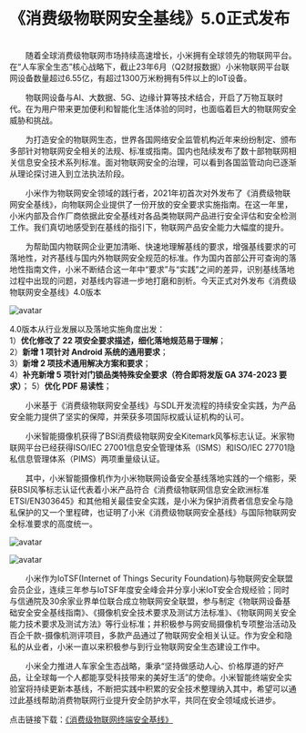 # 《消费级物联网安全基线》5.0正式发布
<br/>
&emsp;&emsp;随着全球消费级物联网市场持续高速增长，小米拥有全球领先的物联网平台。在“人车家全生态”核心战略下，截止23年6月（Q2财报数据）小米物联网平台联网设备数量超过6.55亿，有超过1300万米粉拥有5件以上的IoT设备。  
  
&emsp;&emsp;物联网设备与AI、大数据、5G、边缘计算等技术结合，开启了万物互联时代。在为用户带来更加便利和智能化生活体验的同时，也面临着巨大的物联网安全威胁和挑战。

&emsp;&emsp;为打造安全的物联网生态，世界各国网络安全监管机构近年来纷纷制定、颁布多部针对物联网安全相关的法规、标准或指南。国内也陆续发布了数十部物联网相关信息安全技术系列标准。面对物联网安全的治理，可以看到各国监管动向已逐渐从理论探讨进入到立法执法阶段。

&emsp;&emsp;小米作为物联网安全领域的践行者，2021年初首次对外发布了《消费级物联网安全基线》，向物联网企业提供了一份开放的安全要求实施指南。在这一年里，小米内部及合作厂商依据此安全基线对各品类物联网产品进行安全评估和安全检测工作。我们真切地感受到在基线的指引下，物联网产品安全能力大幅度的提升。

&emsp;&emsp;为帮助国内物联网企业更加清晰、快速地理解基线的要求，增强基线要求的可落地性，对齐基线与国内外物联网安全规范的标准。作为国内首部公开可查询的落地性指南文件，小米不断结合这一年中“要求”与“实践”之间的差异，识别基线落地过程中出现的问题，对基线内容进一步地打磨和剖析。今天正式对外发布《消费级物联网安全基线》4.0版本

![avatar](/resources/pics/coverFrame.png)

4.0版本从行业发展以及落地实施角度出发：  
1）**优化修改了 22 项安全要求描述，细化落地规范易于理解**；  
2）**新增 1 项针对 Android 系统的通用要求**；  
3）**新增 2 项技术通用解决方案和要求**；  
4）**补充新增 5 项针对门锁品类特殊安全要求（符合即将发版 GA 374-2023 要求）**；
5）**优化 PDF 易读性**；

&emsp;&emsp;小米基于《消费级物联网安全基线》与SDL开发流程的持续安全实践，为产品安全能力提供了坚实的保障，并荣获多项国际权威认证机构的认可。

&emsp;&emsp;小米智能摄像机获得了BSI消费级物联网安全Kitemark风筝标志认证。米家物联网平台已经获得ISO/IEC 27001信息安全管理体系（ISMS）和ISO/IEC 27701隐私信息管理体系（PIMS）两项重量级认证。

&emsp;&emsp;其中，小米智能摄像机作为小米物联网设备安全基线落地实践的一个缩影，荣获BSI风筝标志认证代表着小米产品符合《消费级物联网信息安全欧洲标准ETSI/EN303645》和其他相关最佳安全实践，是小米为保护消费者信息安全与隐私保护的又一个里程碑，也证明了小米《消费级物联网安全基线》与国际物联网安全标准要求的高度统一。

![avatar](/resources/pics/cameraKitemark.png)

![avatar](/resources/pics/vulnerabilityPolicy.png)

&emsp;&emsp;小米作为IoTSF(Internet of Things Security Foundation)与物联网安全联盟会员企业，连续三年参与IoTSF年度安全峰会并分享小米IoT安全合规经验；同时与信通院及30余家业界单位联合成立物联网安全联盟，参与制定《物联网设备基础安全安全基线指南》、《摄像机安全技术要求及测试方法标准》、《物联网网关安全能力技术要求及测试方法》等行业标准；并积极参与网安局摄像机专项整治活动及百企千款-摄像机测评项目，多款产品通过了物联网安全相关认证。作为安全和隐私的从业者，小米一直以来积极参与到行业物联网安全生态建设工作中。

&emsp;&emsp;小米全力推进人车家全生态战略，秉承“坚持做感动人心、价格厚道的好产品，让全球每一个人都能享受科技带来的美好生活”的使命。小米智能终端安全实验室将持续更新本基线，不断把实践中积累的安全技术整理纳入其中，希望可以通过此基线帮助消费物联网行业提升安全防护水平，共同在安全领域成长进步。

点击链接下载：[《消费级物联网终端安全基线》](https://github.com/MiSecurity/Cyber-Security-Baseline-for-Consumer-Internet-of-Things/blob/main/resources/pdf/%E6%B6%88%E8%B4%B9%E7%BA%A7%E7%89%A9%E8%81%94%E7%BD%91%E5%AE%89%E5%85%A8%E5%9F%BA%E7%BA%BF.pdf)
